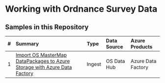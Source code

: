 # Working with Ordnance Survey Data

## Samples in this Repository
| # | Summary | Type |Data Source | Azure Products |
|--|:--|:--|:--|:--|
| 1 | [Import OS MasterMap DataPackages to Azure Storage with Azure Data Factory](./ingest_OSMM_with_ADF) | Ingest |  OS Data Hub | Azure Data Factory |
